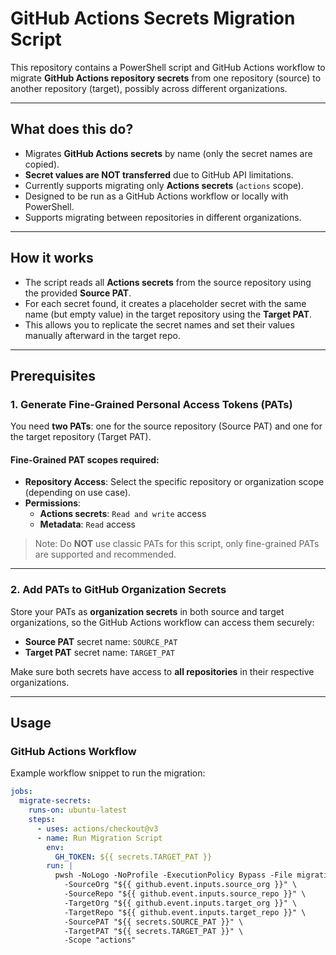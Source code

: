 # GitHub Actions Secrets Migration Script

This repository contains a PowerShell script and GitHub Actions workflow to migrate **GitHub Actions repository secrets** from one repository (source) to another repository (target), possibly across different organizations.

---

## What does this do?

- Migrates **GitHub Actions secrets** by name (only the secret names are copied).
- **Secret values are NOT transferred** due to GitHub API limitations.
- Currently supports migrating only **Actions secrets** (`actions` scope).
- Designed to be run as a GitHub Actions workflow or locally with PowerShell.
- Supports migrating between repositories in different organizations.

---

## How it works

- The script reads all **Actions secrets** from the source repository using the provided **Source PAT**.
- For each secret found, it creates a placeholder secret with the same name (but empty value) in the target repository using the **Target PAT**.
- This allows you to replicate the secret names and set their values manually afterward in the target repo.

---

## Prerequisites

### 1. Generate Fine-Grained Personal Access Tokens (PATs)

You need **two PATs**: one for the source repository (Source PAT) and one for the target repository (Target PAT).

#### Fine-Grained PAT scopes required:

- **Repository Access**: Select the specific repository or organization scope (depending on use case).
- **Permissions**:
  - **Actions secrets**: `Read and write` access
  - **Metadata**: `Read` access

> Note: Do **NOT** use classic PATs for this script, only fine-grained PATs are supported and recommended.

---

### 2. Add PATs to GitHub Organization Secrets

Store your PATs as **organization secrets** in both source and target organizations, so the GitHub Actions workflow can access them securely:

- **Source PAT** secret name: `SOURCE_PAT`
- **Target PAT** secret name: `TARGET_PAT`

Make sure both secrets have access to **all repositories** in their respective organizations.

---

## Usage

### GitHub Actions Workflow

Example workflow snippet to run the migration:

```yaml
jobs:
  migrate-secrets:
    runs-on: ubuntu-latest
    steps:
      - uses: actions/checkout@v3
      - name: Run Migration Script
        env:
          GH_TOKEN: ${{ secrets.TARGET_PAT }}
        run: |
          pwsh -NoLogo -NoProfile -ExecutionPolicy Bypass -File migration/Migrate-GitHubVariables.ps1 \
            -SourceOrg "${{ github.event.inputs.source_org }}" \
            -SourceRepo "${{ github.event.inputs.source_repo }}" \
            -TargetOrg "${{ github.event.inputs.target_org }}" \
            -TargetRepo "${{ github.event.inputs.target_repo }}" \
            -SourcePAT "${{ secrets.SOURCE_PAT }}" \
            -TargetPAT "${{ secrets.TARGET_PAT }}" \
            -Scope "actions"
